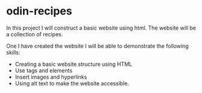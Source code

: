 # odin-recipes

In this project I will construct a basic website using html. The website will be a collection of recipes.

One I have created the website I will be able to demonstrate the following skills:

- Creating a basic website structure using HTML
- Use tags and elements
- Insert images and hyperlinks
- Using alt text to make the website accessible.